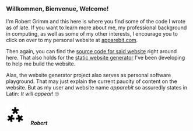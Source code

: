 ### Willkommen, Bienvenue, Welcome!

I'm Robert Grimm and this here is where you find some of the code I wrote as of late.
If you want to learn more about me, my professional background in computing, as well as
some of my other interests, I encourage you to click on over to my personal website at
[apparebit.com](https://apparebit.com).

Then again, you can find the
[source code for said website](https://github.com/apparebit/apparebit.com) right around
here. That also holds for the
[static website generator](https://github.com/apparebit/siteforge) I've been developing
to help me build the website.

Alas, the website generator project also serves as personal software playground. That
may just explain the current paucity of content on the website. But as my user and
website name _apparebit_ so assuredly states in Latin: _It will appear_! 🙄

#### ![an asterism](asterism.svg)  _Robert_
